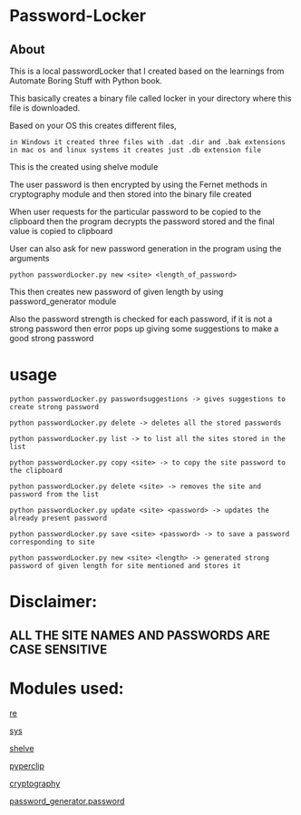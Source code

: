 # Password-Locker

## About
This is a local passwordLocker that I created based on the learnings from Automate Boring Stuff with Python book.

This basically creates a binary file called locker in your directory where this file is downloaded.

Based on your OS this creates different files,
    
    in Windows it created three files with .dat .dir and .bak extensions
    in mac os and linux systems it creates just .db extension file

This is the created using shelve module

The user password is then encrypted by using the Fernet methods in cryptography module and then stored into the binary file created

When user requests for the particular password to be copied to the clipboard then the program decrypts the password stored and the final value is copied to clipboard

User can also ask for new password generation in the program using the arguments
    
    python passwordLocker.py new <site> <length_of_password>

This then creates new password of given length by using password_generator module

Also the password strength is checked for each password, if it is not a strong password then error pops up giving some suggestions to make a good strong password

# usage

    python passwordLocker.py passwordsuggestions -> gives suggestions to create strong password

    python passwordLocker.py delete -> deletes all the stored passwords

    python passwordLocker.py list -> to list all the sites stored in the list

    python passwordLocker.py copy <site> -> to copy the site password to the clipboard

    python passwordLocker.py delete <site> -> removes the site and password from the list

    python passwordLocker.py update <site> <password> -> updates the already present password

    python passwordLocker.py save <site> <password> -> to save a password corresponding to site

    python passwordLocker.py new <site> <length> -> generated strong password of given length for site mentioned and stores it

# Disclaimer:
## ALL THE SITE NAMES AND PASSWORDS ARE CASE SENSITIVE

# Modules used:
[re](https://docs.python.org/3/library/re.html)

[sys](https://docs.python.org/3/library/sys.html)

[shelve](https://docs.python.org/3/library/shelve.html)

[pyperclip](https://pypi.org/project/pyperclip/)

[cryptography](https://pypi.org/project/cryptography/)

[password_generator.password](https://password-generator-module.readthedocs.io/en/latest/index.html)
